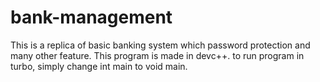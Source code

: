# bank-management
This is a replica of basic banking system which password protection and many other feature.
This program is made in devc++.
to run program in turbo, simply change int main to void main.

